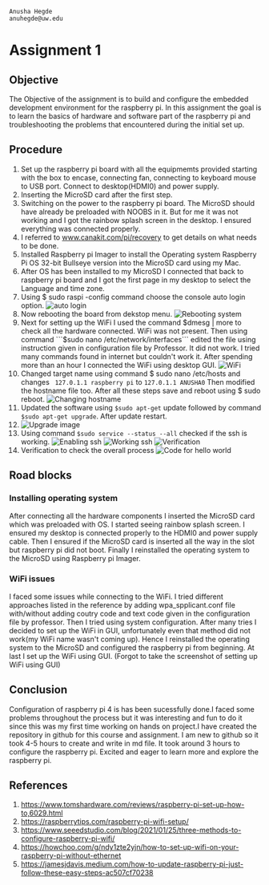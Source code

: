   ```
  Anusha Hegde
  anuhegde@uw.edu
  ```
 # Assignment 1 

 ## Objective
 The Objective of the assignment is to build and configure the embedded development environment for the raspberry pi.  In this assignment the goal is to learn the basics of hardware and software part of the raspberry pi and troubleshooting the problems that encountered during the initial set up.

 ## Procedure
 1. Set up the raspberry pi board with all the equipmemts provided starting with the box to encase, connecting fan, connecting to keyboard mouse to USB port. Connect to desktop(HDMI0) and power supply. 
 2. Inserting the MicroSD card after the first step.
 3. Switching on the power to the raspberry pi board. The MicroSD should have already be preloaded with NOOBS in it. But for me it was not working and I got the rainbow splash screen in the desktop. I ensured everything was connected properly.
 4. I referred to www.canakit.com/pi/recovery to get details on what needs to be done.
 5. Installed Raspberry pi Imager to install the Operating system Raspberry Pi OS 32-bit Bullseye version into the MicroSD card using my Mac.
 6. After OS has been installed to my MicroSD I connected that back to raspberry pi board and I got the first page in my desktop to select the Language and time zone. 
 7. Using $ sudo raspi -config command choose the console auto login option. 
  ![auto login](./images/Console_auto_login.jpg)
 8.  Now rebooting the board from dekstop menu.
  ![Rebooting system](./images/Reboot.JPG)
 9. Next for setting up the WiFi I used the command $dmesg | more to check all the hardware connected. WiFi was not present. Then using command ```$sudo nano /etc/network/interfaces``` edited the file using instruction given in configuration file by Professor. It did not work. I tried many commands found in internet but couldn't work it. After spending more than an hour I connected the WiFi using desktop GUI. 
  ![WiFi](./images/WiFi.JPG)
 10. Changed target name using command $ sudo nano /etc/hosts and changes
``` 127.0.1.1 raspberry pi``` to ```127.0.1.1 ANUSHA0``` Then modified the hostname file too. After all these steps save and reboot using $ sudo reboot.
  ![Changing hostname](./images/Changing_hostname.JPG)
 11. Updated the software using ```$sudo apt-get``` update followed by command ```$sudo apt-get upgrade```. After update restart.
 12. ![Upgrade image](./images/Upgrade.JPG)
 13. Using command ```$sudo service --status --all``` checked if the ssh is working. 
   ![Enabling ssh](./images/ssh_enable.JPG)
   ![Working ssh](./images/Working_ssh.JPG)
   ![Verification](./images/ssh_username_verification.JPG)
 14. Verification to check the overall process ![Code for hello world](./images/Hello_world.JPG)

##  Road blocks

### Installing operating system

After connecting all the hardware components I inserted the MicroSD card which was preloaded with OS. I started seeing rainbow splash screen. I ensured my desktop is connected properly to the HDMI0 and power supply cable. Then I ensured if the MicroSD card is inserted all the way in the slot but raspberry pi did not boot. Finally I reinstalled the operating system to the MicroSD using Raspberry pi Imager.

### WiFi issues 

I faced some issues while connecting to the WiFi. I tried different approaches listed in the reference by adding wpa_spplicant.conf file with/without adding coutry code and text code given in the configuration file by professor. Then I tried using system configuration. After many tries I decided to set up the WiFi in GUI, unfortunately even that method did not work(my WiFi name wasn't coming up). Hence I reinstalled the operating system to the MicroSD and configured the raspberry pi from beginning. At last I set up the WiFi using GUI. (Forgot to take the screenshot of setting up WiFi using GUI)


## Conclusion

Configuration of raspberry pi 4 is has been sucessfully done.I faced some problems throughout the process but it was interesting and fun to do it since this was my first time working on hands on project.I have created the repository in github for this course and assignment. I am new to github so it took 4-5 hours to create and write in md file. It took around 3 hours to configure the raspberry pi. Excited and eager to learn more and explore the raspberry pi.

 

## References

1. https://www.tomshardware.com/reviews/raspberry-pi-set-up-how-to,6029.html
2. https://raspberrytips.com/raspberry-pi-wifi-setup/
3. https://www.seeedstudio.com/blog/2021/01/25/three-methods-to-configure-raspberry-pi-wifi/
4. https://howchoo.com/g/ndy1zte2yjn/how-to-set-up-wifi-on-your-raspberry-pi-without-ethernet
5. https://jamesjdavis.medium.com/how-to-update-raspberry-pi-just-follow-these-easy-steps-ac507cf70238


